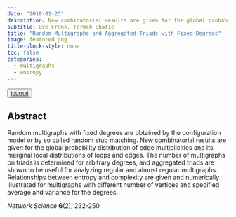 ```yaml
---
date: "2018-01-25"
description: New combinatorial results are given for the global probability distribution of edge multiplicities and its marginal local distributions of loops and edges. The number of multigraphs on triads is determined for arbitrary degrees, and aggregated triads are shown to be useful for analyzing regular and almost regular multigraphs.
subtitle: Ove Frank, Termeh Shafie
title: "Random Multigraphs and Aggregated Triads with Fixed Degrees"
image: featured.png
title-block-style: none
toc: false
categories: 
  - multigraphs
  - entropy
---
```


<button type="button" class="btn btn-outline-success"><a href="https://doi.org/10.1017/nws.2017.31">journal</a></button>


## Abstract 
Random multigraphs with fixed degrees are obtained by the configuration model or by so called random stub matching. New combinatorial results are given for the global probability distribution of edge multiplicities and its marginal local distributions of loops and edges. The number of multigraphs on triads is determined for arbitrary degrees, and aggregated triads are shown to be useful for analyzing regular and almost regular multigraphs. Relationships between entropy and complexity are given and numerically illustrated for multigraphs with different number of vertices and specified average and variance for the degrees.

*Network Science* **6**(2), 232-250

